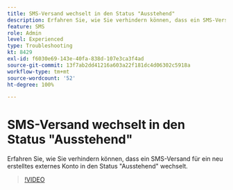 ```yaml
---
title: SMS-Versand wechselt in den Status "Ausstehend"
description: Erfahren Sie, wie Sie verhindern können, dass ein SMS-Versand für ein neu erstelltes externes Konto in den Status "Ausstehend" wechselt.
feature: SMS
role: Admin
level: Experienced
type: Troubleshooting
kt: 8429
exl-id: f6030e69-143e-40fa-838d-107e3ca3f4ad
source-git-commit: 13f7ab2dd41216a603a22f181dc4d06302c5918a
workflow-type: tm+mt
source-wordcount: '52'
ht-degree: 100%

---
```


# SMS-Versand wechselt in den Status &quot;Ausstehend&quot;

Erfahren Sie, wie Sie verhindern können, dass ein SMS-Versand für ein neu erstelltes externes Konto in den Status &quot;Ausstehend&quot; wechselt.

>[!VIDEO](https://video.tv.adobe.com/v/335986?quality=12&learn=on)

